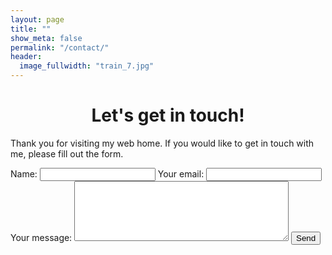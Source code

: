 ```yaml
---
layout: page
title: ""
show_meta: false
permalink: "/contact/"
header:
  image_fullwidth: "train_7.jpg"
---
```

<center><h1>Let's get in touch!</h1></center>
<p>Thank you for visiting my web home. If you would like to get in touch with me, please fill out the form.</p>
<form action="//formspree.io/thayumk@gmail.com"
      method="POST">
	<input type="hidden" name="_subject" value="Email from thayumanavarsv.github.io" />
	<input type="hidden" name="_next" value="//site.io/thanks.html" />
    Name: <input type="text" name="name">
    Your email: <input type="email" name="_replyto">	
	Your message: 
	 <textarea NAME="comments" COLS="40" ROWS="6"></textarea>
	 <input type="text" name="_gotcha" style="display:none" />
    <input type="submit" value="Send">
</form>